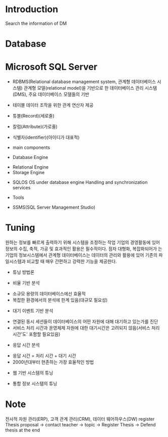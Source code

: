 # Introduction
 Search the information of DM

# Database


# Microsoft SQL Server
* RDBMS(Relational database management system, 관계형 데이터베이스 시스템)
관계형 모델(relational model)을 기반으로 한 데이터베이스 관리 시스템(DMS), 주요 데이터베이스 모델들의 기반
- 테이블 데이터 조작을 위한 관계 연산자 제공

+ 튜블(Record)(세로줄)

+ 칼럼(Attribute)(가로줄)

+ 식별자(identifier)(아이디가 대표적)

* main components
+ Database Engine
- Relational Engine
- Storage Engine

+ SQLOS
OS under database engine
Handling and synchronization services

* Tools
+ SSMS(SQL Server Management Studio)



# Tuning
원하는 정보를 빠르게 출력하기 위해 시스템을 조정하는 작업
기업의 경영활동에 있어 정보의 수집, 축적, 가공 및 효과적인 활용은 필수적이다. 점차 대형화, 복잡화되어가
는 기업의 정보시스템에서 관계형 데이터베이스는 데이터의 관리와 활용에 있어 기존의 파일시스템과 비교할
때 매우 간편하고 강력한 기능을 제공한다.

* 튜닝 방법론
+ 비율 기반 분석
- 소규모 용량의 데이터베이스에선 효율적
- 복잡한 환경에서의 분석에 한계 있음(대규모 필요성)

+ 대기 이벤트 기반 분석
- 연결된 동시 세션들이 데이터베이스의 어떤 자원에 대해 대기하고 있는가를 진단
- 서비스 처리 시간과 운영체제 자원에 대한 대기시간은 고려되지 않음(서비스 처리 시간'도' 포함할 필요있음)

+ 응답 시간 분석
- 응답 시간 = 처리 시간 + 대기 시간
- 2000년대부터 현존하는 가장 효율적인 방법

* 웹 기반 시스템의 튜닝

* 통합 정보 시스템의 튜닝


# Note

전사적 자원 관리(ERP), 고객 관계 관리(CRM), 데이터 웨어하우스(DW)
register Thesis proposal -> contact teacher -> topic -> Register Thesis -> Defend thesis at the end
